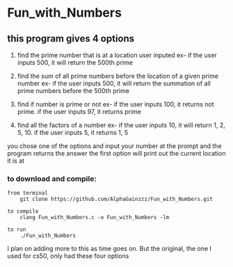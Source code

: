 # Fun_with_Numbers

## this program gives 4 options

1) find the prime number that is at a location user inputed
    ex- if the user inputs 500, it will return the 500th prime

2) find the sum of all prime numbers before the location of a given prime number
    ex- if the user inputs 500, it will return the summation of all prime numbers before the 500th prime

3) find if number is prime or not
    ex- if the user inputs 100, it returns not prime. if the user inputs 97, it returns prime

4) find all the factors of a number
    ex- if the user inputs 10, it will return 1, 2, 5, 10. if the user inputs 5, it returns 1, 5

you chose one of the options and input your number at the prompt and the program returns the answer
    the first option will print out the current location it is at

### to download and compile: 
    from terminal
        git clone https://github.com/AlphaGainzzz/Fun_with_Numbers.git
    
    to compile
        clang Fun_with_Numbers.c -o Fun_with_Numbers -lm

    to run
        ./Fun_with_Numbers

I plan on adding more to this as time goes on. But the original, the one I used for cs50, only had these four options

